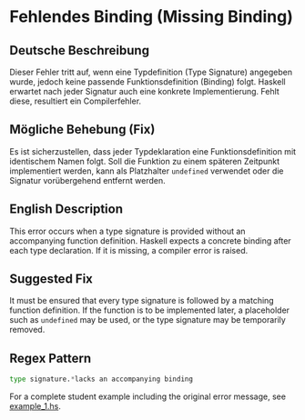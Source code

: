 # Fehlendes Binding (Missing Binding)

## Deutsche Beschreibung
Dieser Fehler tritt auf, wenn eine Typdefinition (Type Signature) angegeben wurde, jedoch keine passende Funktionsdefinition (Binding) folgt. Haskell erwartet nach jeder Signatur auch eine konkrete Implementierung. Fehlt diese, resultiert ein Compilerfehler.

## Mögliche Behebung (Fix)
Es ist sicherzustellen, dass jeder Typdeklaration eine Funktionsdefinition mit identischem Namen folgt. Soll die Funktion zu einem späteren Zeitpunkt implementiert werden, kann als Platzhalter `undefined` verwendet oder die Signatur vorübergehend entfernt werden.

## English Description
This error occurs when a type signature is provided without an accompanying function definition. Haskell expects a concrete binding after each type declaration. If it is missing, a compiler error is raised.

## Suggested Fix
It must be ensured that every type signature is followed by a matching function definition. If the function is to be implemented later, a placeholder such as `undefined` may be used, or the type signature may be temporarily removed.


## Regex Pattern
```python
type signature.*lacks an accompanying binding
```

For a complete student example including the original error message, see [example_1.hs](./example_1.hs).
